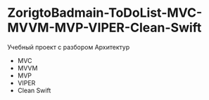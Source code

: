 # ZorigtoBadmain-ToDoList-MVC-MVVM-MVP-VIPER-Clean-Swift

Учебный проект с разбором Архитектур 
- MVC
- MVVM
- MVP
- VIPER
- Clean Swift

